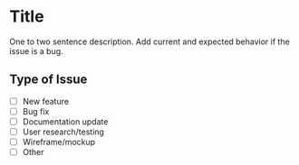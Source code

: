 # Title

One to two sentence description. Add current and expected behavior if the issue is a bug.

## Type of Issue

- [ ] New feature
- [ ] Bug fix
- [ ] Documentation update
- [ ] User research/testing
- [ ] Wireframe/mockup
- [ ] Other